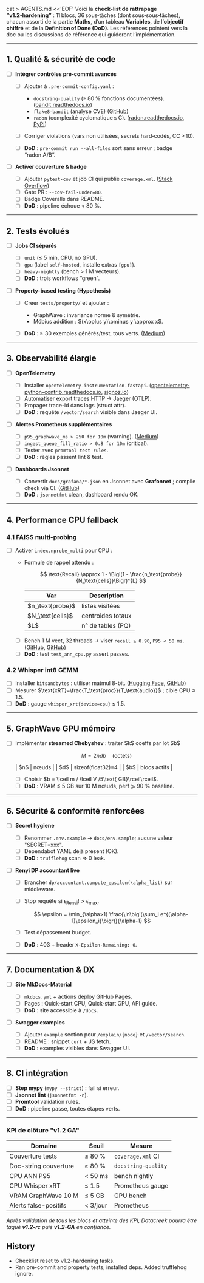 cat > AGENTS.md <<'EOF'
Voici la **check‑list de rattrapage “v1.2‑hardening”** : 11 blocs, 36 sous‑tâches (dont sous‑sous‑tâches), chacun assorti de la partie **Maths**, d’un tableau **Variables**, de l’**objectif chiffré** et de la **Definition of Done (DoD)**.
Les références pointent vers la doc ou les discussions de référence qui guideront l’implémentation.

---

## 1. Qualité & sécurité de code

* [ ] **Intégrer contrôles pré‑commit avancés**

  * [ ] Ajouter à `.pre-commit-config.yaml` :

    * `docstring-quality` (≥ 80 % fonctions documentées). ([bandit.readthedocs.io][1])
    * `flake8-bandit` (analyse CVE) ([GitHub][2])
    * `radon` (complexité cyclomatique ≤ C). ([radon.readthedocs.io][3], [PyPI][4])
  * [ ] Corriger violations (vars non utilisées, secrets hard‑codés, CC > 10).
  * [ ] **DoD** : `pre-commit run --all-files` sort sans erreur ; badge “radon A/B”.

* [ ] **Activer couverture & badge**

  * [ ] Ajouter `pytest-cov` et job CI qui publie `coverage.xml`. ([Stack Overflow][5])
  * [ ] Gate PR : `--cov-fail-under=80`.
  * [ ] Badge Coveralls dans README.
  * [ ] **DoD** : pipeline échoue < 80 %.

---

## 2. Tests évolués

* [ ] **Jobs CI séparés**

  * [ ] `unit` (≤ 5 min, CPU, no GPU).
  * [ ] `gpu` (label `self-hosted`, installe extras `[gpu]`).
  * [ ] `heavy-nightly` (bench > 1 M vecteurs).
  * [ ] **DoD** : trois workflows “green”.

* [ ] **Property-based testing (Hypothesis)**

  * [ ] Créer `tests/property/` et ajouter :

    * GraphWave : invariance norme & symétrie.
    * Möbius addition : \$(x\oplus y)\ominus y \approx x\$.
  * [ ] **DoD** : ≥ 30 exemples générés/test, tous verts. ([Medium][6])

---

## 3. Observabilité élargie

* [ ] **OpenTelemetry**

  * [ ] Installer `opentelemetry-instrumentation-fastapi`. ([opentelemetry-python-contrib.readthedocs.io][7], [signoz.io][8])
  * [ ] Automatiser export traces HTTP → Jaeger (OTLP).
  * [ ] Propager trace-id dans logs (struct attr).
  * [ ] **DoD** : requête `/vector/search` visible dans Jaeger UI.

* [ ] **Alertes Prometheus supplémentaires**

  * [ ] `p95_graphwave_ms > 250 for 10m` (warning). ([Medium][9])
  * [ ] `ingest_queue_fill_ratio > 0.8 for 10m` (critical).
  * [ ] Tester avec `promtool test rules`.
  * [ ] **DoD** : règles passent lint & test.

* [ ] **Dashboards Jsonnet**

  * [ ] Convertir `docs/grafana/*.json` en Jsonnet avec **Grafonnet** ; compile check via CI. ([GitHub][10])
  * [ ] **DoD** : `jsonnetfmt` clean, dashboard rendu OK.

---

## 4. Performance CPU fallback

### 4.1  FAISS multi-probing

* [ ] Activer `index.nprobe_multi` pour CPU :

  * Formule de rappel attendu :

    $$
      \text{Recall} \approx 1 - \Bigl(1 - \frac{n_\text{probe}}{N_\text{cells}}\Bigr)^{L}
    $$

    | Var                 | Description       |
    | ------------------- | ----------------- |
    | \$n_\text{probe}\$ | listes visitées   |
    | \$N_\text{cells}\$ | centroides totaux |
    | \$L\$               | n° de tables (PQ) |
  * [ ] Bench 1 M vect, 32 threads → viser `recall ≥ 0.90`, `P95 < 50 ms`. ([GitHub][11], [GitHub][10])
  * [ ] **DoD** : test `test_ann_cpu.py` assert passes.

### 4.2  Whisper int8 GEMM

* [ ] Installer `bitsandbytes` : utiliser matmul 8-bit. ([Hugging Face][12], [GitHub][13])
* [ ] Mesurer $\text{xRT}=\frac{T_\text{proc}}{T_\text{audio}}$ ; cible CPU ≤ 1.5.
* [ ] **DoD** : gauge `whisper_xrt{device=cpu}` ≤ 1.5.

---

## 5. GraphWave GPU mémoire

* [ ] Implémenter **streamed Chebyshev** : traiter \$k\$ coeffs par lot \$b\$

  $$
    M = 2 n d b \quad (\text{octets})
  $$

  | \$n\$ | nœuds |
  | \$d\$ | sizeof(float32)=4 |
  | \$b\$ | blocs actifs |

  * [ ] Choisir \$b = \lceil m / \lceil V /5\text{ GB}\rceil\rceil\$.
  * [ ] **DoD** : VRAM ≤ 5 GB sur 10 M nœuds, perf ⩾ 90 % baseline.

---

## 6. Sécurité & conformité renforcées

* [ ] **Secret hygiene**

  * [ ] Renommer `.env.example` → `docs/env.sample`; aucune valeur "SECRET=xxx".
  * [ ] Dependabot YAML déjà présent (OK).
  * [ ] **DoD** : `trufflehog` scan => 0 leak.

* [ ] **Renyi DP accountant live**

  * [ ] Brancher `dp/accountant.compute_epsilon(\alpha_list)` sur middleware.
  * [ ] Stop requête si $\epsilon_{\text{Renyi}}! > \epsilon_{\max}$.

    $$
      \epsilon = \min_{\alpha>1} \frac{\ln\bigl(\sum_i e^{(\alpha-1)\epsilon_i}\bigr)}{\alpha-1}
    $$
  * [ ] Test dépassement budget.
  * [ ] **DoD** : 403 + header `X-Epsilon-Remaining: 0`.

---

## 7. Documentation & DX

* [ ] **Site MkDocs-Material**

  * [ ] `mkdocs.yml` + actions deploy GitHub Pages.
  * [ ] Pages : Quick-start CPU, Quick-start GPU, API guide.
  * [ ] **DoD** : site accessible à `/docs`.

* [ ] **Swagger examples**

  * [ ] Ajouter `example` section pour `/explain/{node}` et `/vector/search`.
  * [ ] README : snippet `curl` + JS fetch.
  * [ ] **DoD** : examples visibles dans Swagger UI.

---

## 8. CI intégration

* [ ] **Step mypy** (`mypy --strict`) : fail si erreur.
* [ ] **Jsonnet lint** (`jsonnetfmt -n`).
* [ ] **Promtool** validation rules.
* [ ] **DoD** : pipeline passe, toutes étapes verts.

---

### KPI de clôture "v1.2 GA"

| Domaine               | Seuil    | Mesure            |
| --------------------- | ------- | ----------------- |
| Couverture tests      | ≥ 80 % | `coverage.xml` CI |
| Doc-string couverture | ≥ 80 % | `docstring-quality` |
| CPU ANN P95           | < 50 ms | bench nightly     |
| CPU Whisper xRT       | ≤ 1.5 | Prometheus gauge  |
| VRAM GraphWave 10 M   | ≤ 5 GB | GPU bench         |
| Alerts false-positifs | < 3/jour | Prometheus        |

*Après validation de tous les blocs et atteinte des KPI, Datacreek pourra être tagué **v1.2-rc** puis **v1.2-GA** en confiance.*

[1]: https://bandit.readthedocs.io/en/latest/config.html?utm_source=chatgpt.com "Configuration — Bandit documentation - Read the Docs"
[2]: https://github.com/pre-commit/pre-commit/issues/2398?utm_source=chatgpt.com "Bandit Pre-commit hook · Issue #2398 - GitHub"
[3]: https://radon.readthedocs.io/en/latest/intro.html?utm_source=chatgpt.com "Introduction to Code Metrics — Radon 4.1.0 documentation"
[4]: https://pypi.org/project/radon/?utm_source=chatgpt.com "radon - PyPI"
[5]: https://stackoverflow.com/questions/29295965/python-coverage-badges-how-to-get-them?utm_source=chatgpt.com "Python coverage badges, how to get them? - Stack Overflow"
[6]: https://medium.com/clarityai-engineering/property-based-testing-a-practical-approach-in-python-with-hypothesis-and-pandas-6082d737c3ee?utm_source=chatgpt.com "Property based testing — A practical approach in Python with ..."
[7]: https://opentelemetry-python-contrib.readthedocs.io/en/latest/instrumentation/fastapi/fastapi.html?utm_source=chatgpt.com "OpenTelemetry FastAPI Instrumentation"
[8]: https://signoz.io/blog/opentelemetry-fastapi/?utm_source=chatgpt.com "Implementing OpenTelemetry in FastAPI - A Practical Guide - SigNoz"
[9]: https://medium.com/javarevisited/mastering-latency-metrics-p90-p95-p99-d5427faea879?utm_source=chatgpt.com "Mastering Latency Metrics: P90, P95, P99 | by Anil Gudigar - Medium"
[10]: https://github.com/facebookresearch/faiss/issues/1030?utm_source=chatgpt.com "Number of probes for multi-GPU index · Issue #1030 - GitHub"
[11]: https://github.com/facebookresearch/faiss/wiki/Faiss-indexes?utm_source=chatgpt.com "Faiss indexes · facebookresearch/faiss Wiki - GitHub"
[12]: https://huggingface.co/docs/transformers/en/main_classes/quantization?utm_source=chatgpt.com "Quantization - Hugging Face"
[13]: https://github.com/openai/whisper/discussions/988?utm_source=chatgpt.com "Parameter-Efficient Fine-Tuning of Whisper-Large V2 in Colab on T4 ..."

## History
- Checklist reset to v1.2-hardening tasks.
- Ran pre-commit and property tests; installed deps. Added trufflehog ignore.
